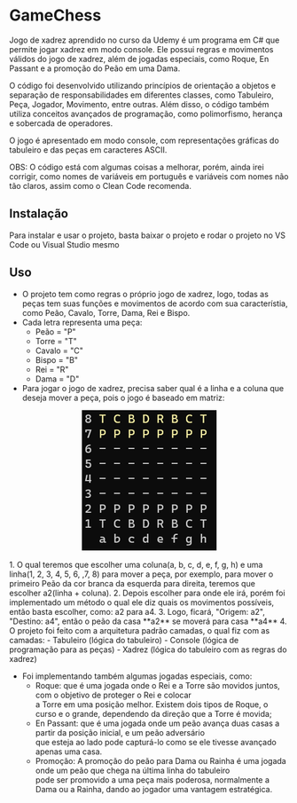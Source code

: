 # GameChess
Jogo de xadrez aprendido no curso da Udemy é um programa em C# que permite jogar xadrez em modo console. Ele possui regras e movimentos válidos do jogo de xadrez, além de jogadas especiais, como Roque, En Passant e a promoção do Peão em uma Dama.

O código foi desenvolvido utilizando princípios de orientação a objetos e separação de responsabilidades em diferentes classes, como Tabuleiro, Peça, Jogador, Movimento, entre outras. Além disso, o código também utiliza conceitos avançados de programação, como polimorfismo, herança e sobercada de operadores.

O jogo é apresentado em modo console, com representações gráficas do tabuleiro e das peças em caracteres ASCII.

OBS: O código está com algumas coisas a melhorar, porém, ainda irei corrigir, como nomes de variáveis em português e variáveis com nomes não tão claros, assim como o Clean Code recomenda.

## Instalação

Para instalar e usar o projeto, basta baixar o projeto e rodar o projeto no VS Code ou Visual Studio mesmo

## Uso

- O projeto tem como regras o próprio jogo de xadrez, logo, todas as peças tem suas funções e movimentos de acordo com sua característia, como Peão, Cavalo, Torre, Dama, Rei e Bispo.
- Cada letra representa uma peça:
    - Peão = "P"
    - Torre = "T"
    - Cavalo = "C"
    - Bispo = "B"
    - Rei = "R"
    - Dama = "D"
- Para jogar o jogo de xadrez, precisa saber qual é a linha e a coluna que deseja mover a peça, pois o jogo é baseado em matriz:


<p align="center">
  <img src="Assets/Img/image.png" alt="Descrição da imagem">
</p>
    1. O qual teremos que escolher uma coluna(a, b, c, d, e, f, g, h) e uma linha(1, 2, 3, 4, 5, 6, ,7, 8) para mover a peça,
    por exemplo, para mover o primeiro Peão da cor branca da esquerda para direita, teremos que escolher a2(linha + coluna).
    2. Depois escolher para onde ele irá, porém foi implementado um método o qual ele diz quais os movimentos possíveis,
    então basta escolher, como: a2 para a4.
    3. Logo, ficará, "Origem: a2", "Destino: a4", então o peão da casa **a2** se moverá para casa **a4**
    4. O projeto foi feito com a arquitetura padrão camadas, o qual fiz com as camadas:
        - Tabuleiro (lógica do tabuleiro)
        - Console (lógica de programação para as peças)
        - Xadrez (lógica do tabuleiro com as regras do xadrez)

- Foi implementando também algumas jogadas especiais, como:
    - Roque: que é uma jogada onde o Rei e a Torre são movidos juntos, com o objetivo de proteger o Rei e colocar <br>
    a Torre em uma posição melhor. Existem dois tipos de Roque, o curso e o grande, dependendo da direção que a Torre é movida;
    - En Passant: que é uma jogada onde um peão avança duas casas a partir da posição inicial, e um peão adversário <br>
    que esteja ao lado pode capturá-lo como se ele tivesse avançado apenas uma casa.
    - Promoção: A promoção do peão para Dama ou Rainha é uma jogada onde um peão que chega na última linha do tabuleiro <br>
    pode ser promovido a uma peça mais poderosa, normalmente a Dama ou a Rainha, dando ao jogador uma vantagem estratégica.



